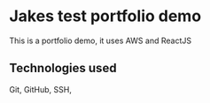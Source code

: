 # Jakes test portfolio demo

This is a portfolio demo, it uses AWS and ReactJS


## Technologies used

Git, GitHub, SSH, 
